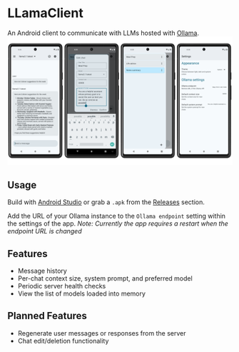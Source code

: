 # LLamaClient
An Android client to communicate with LLMs hosted with [Ollama](https://ollama.com/).
![App screenshot showcase](images/app_screenshots.png)

## Usage
Build with [Android Studio](https://developer.android.com/studio) or grab a `.apk` from the [Releases](https://github.com/willfarris/LlamaClient/releases) section.

Add the URL of your Ollama instance to the `Ollama endpoint` setting within the settings of the app. *Note: Currently the app requires a restart when the endpoint URL is changed*

## Features
* Message history
* Per-chat context size, system prompt, and preferred model
* Periodic server health checks
* View the list of models loaded into memory

## Planned Features
* Regenerate user messages or responses from the server
* Chat edit/deletion functionality